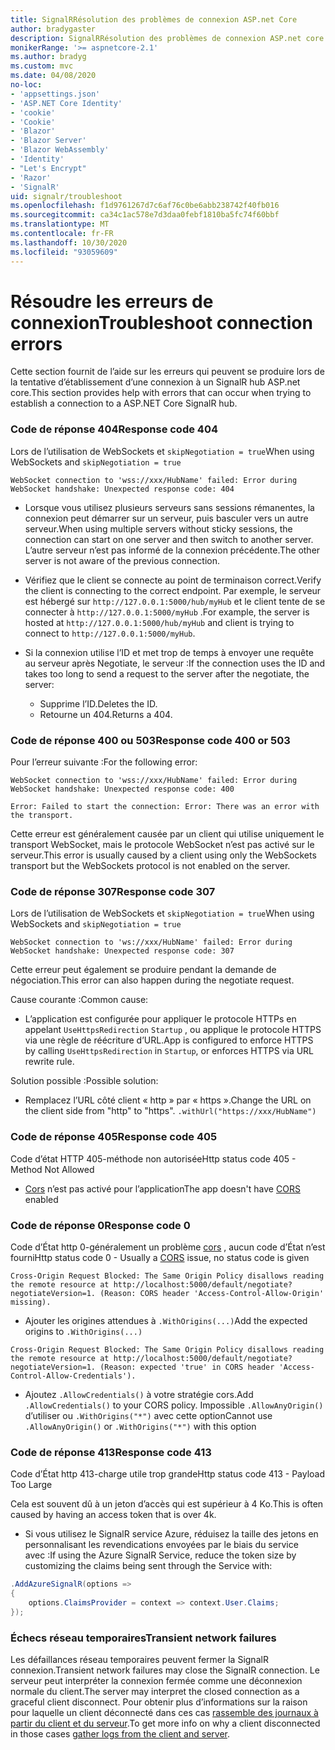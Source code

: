```yaml
---
title: SignalRRésolution des problèmes de connexion ASP.net Core
author: bradygaster
description: SignalRRésolution des problèmes de connexion ASP.net core.
monikerRange: '>= aspnetcore-2.1'
ms.author: bradyg
ms.custom: mvc
ms.date: 04/08/2020
no-loc:
- 'appsettings.json'
- 'ASP.NET Core Identity'
- 'cookie'
- 'Cookie'
- 'Blazor'
- 'Blazor Server'
- 'Blazor WebAssembly'
- 'Identity'
- "Let's Encrypt"
- 'Razor'
- 'SignalR'
uid: signalr/troubleshoot
ms.openlocfilehash: f1d9761267d7c6af76c0be6abb238742f40fb016
ms.sourcegitcommit: ca34c1ac578e7d3daa0febf1810ba5fc74f60bbf
ms.translationtype: MT
ms.contentlocale: fr-FR
ms.lasthandoff: 10/30/2020
ms.locfileid: "93059609"
---
```

# <a name="troubleshoot-connection-errors"></a><span data-ttu-id="ce012-103">Résoudre les erreurs de connexion</span><span class="sxs-lookup"><span data-stu-id="ce012-103">Troubleshoot connection errors</span></span>

<span data-ttu-id="ce012-104">Cette section fournit de l’aide sur les erreurs qui peuvent se produire lors de la tentative d’établissement d’une connexion à un SignalR hub ASP.net core.</span><span class="sxs-lookup"><span data-stu-id="ce012-104">This section provides help with errors that can occur when trying to establish a connection to a ASP.NET Core SignalR hub.</span></span>

### <a name="response-code-404"></a><span data-ttu-id="ce012-105">Code de réponse 404</span><span class="sxs-lookup"><span data-stu-id="ce012-105">Response code 404</span></span>

<span data-ttu-id="ce012-106">Lors de l’utilisation de WebSockets et `skipNegotiation = true`</span><span class="sxs-lookup"><span data-stu-id="ce012-106">When using WebSockets and `skipNegotiation = true`</span></span>
```log
WebSocket connection to 'wss://xxx/HubName' failed: Error during WebSocket handshake: Unexpected response code: 404
```

* <span data-ttu-id="ce012-107">Lorsque vous utilisez plusieurs serveurs sans sessions rémanentes, la connexion peut démarrer sur un serveur, puis basculer vers un autre serveur.</span><span class="sxs-lookup"><span data-stu-id="ce012-107">When using multiple servers without sticky sessions, the connection can start on one server and then switch to another server.</span></span> <span data-ttu-id="ce012-108">L’autre serveur n’est pas informé de la connexion précédente.</span><span class="sxs-lookup"><span data-stu-id="ce012-108">The other server is not aware of the previous connection.</span></span>
* <span data-ttu-id="ce012-109">Vérifiez que le client se connecte au point de terminaison correct.</span><span class="sxs-lookup"><span data-stu-id="ce012-109">Verify the client is connecting to the correct endpoint.</span></span> <span data-ttu-id="ce012-110">Par exemple, le serveur est hébergé sur `http://127.0.0.1:5000/hub/myHub` et le client tente de se connecter à `http://127.0.0.1:5000/myHub` .</span><span class="sxs-lookup"><span data-stu-id="ce012-110">For example, the server is hosted at `http://127.0.0.1:5000/hub/myHub` and client is trying to connect to `http://127.0.0.1:5000/myHub`.</span></span>
* <span data-ttu-id="ce012-111">Si la connexion utilise l’ID et met trop de temps à envoyer une requête au serveur après Negotiate, le serveur :</span><span class="sxs-lookup"><span data-stu-id="ce012-111">If the connection uses the ID and takes too long to send a request to the server after the negotiate, the server:</span></span>

  * <span data-ttu-id="ce012-112">Supprime l’ID.</span><span class="sxs-lookup"><span data-stu-id="ce012-112">Deletes the ID.</span></span>
  * <span data-ttu-id="ce012-113">Retourne un 404.</span><span class="sxs-lookup"><span data-stu-id="ce012-113">Returns a 404.</span></span>

### <a name="response-code-400-or-503"></a><span data-ttu-id="ce012-114">Code de réponse 400 ou 503</span><span class="sxs-lookup"><span data-stu-id="ce012-114">Response code 400 or 503</span></span>

<span data-ttu-id="ce012-115">Pour l’erreur suivante :</span><span class="sxs-lookup"><span data-stu-id="ce012-115">For the following error:</span></span>

```log
WebSocket connection to 'wss://xxx/HubName' failed: Error during WebSocket handshake: Unexpected response code: 400

Error: Failed to start the connection: Error: There was an error with the transport.
```

<span data-ttu-id="ce012-116">Cette erreur est généralement causée par un client qui utilise uniquement le transport WebSocket, mais le protocole WebSocket n’est pas activé sur le serveur.</span><span class="sxs-lookup"><span data-stu-id="ce012-116">This error is usually caused by a client using only the WebSockets transport but the WebSockets protocol is not enabled on the server.</span></span>

### <a name="response-code-307"></a><span data-ttu-id="ce012-117">Code de réponse 307</span><span class="sxs-lookup"><span data-stu-id="ce012-117">Response code 307</span></span>

<span data-ttu-id="ce012-118">Lors de l’utilisation de WebSockets et `skipNegotiation = true`</span><span class="sxs-lookup"><span data-stu-id="ce012-118">When using WebSockets and `skipNegotiation = true`</span></span>
```log
WebSocket connection to 'ws://xxx/HubName' failed: Error during WebSocket handshake: Unexpected response code: 307
```

<span data-ttu-id="ce012-119">Cette erreur peut également se produire pendant la demande de négociation.</span><span class="sxs-lookup"><span data-stu-id="ce012-119">This error can also happen during the negotiate request.</span></span>

<span data-ttu-id="ce012-120">Cause courante :</span><span class="sxs-lookup"><span data-stu-id="ce012-120">Common cause:</span></span>
* <span data-ttu-id="ce012-121">L’application est configurée pour appliquer le protocole HTTPs en appelant `UseHttpsRedirection` `Startup` , ou applique le protocole HTTPS via une règle de réécriture d’URL.</span><span class="sxs-lookup"><span data-stu-id="ce012-121">App is configured to enforce HTTPS by calling `UseHttpsRedirection` in `Startup`, or enforces HTTPS via URL rewrite rule.</span></span>

<span data-ttu-id="ce012-122">Solution possible :</span><span class="sxs-lookup"><span data-stu-id="ce012-122">Possible solution:</span></span>
* <span data-ttu-id="ce012-123">Remplacez l’URL côté client « http » par « https ».</span><span class="sxs-lookup"><span data-stu-id="ce012-123">Change the URL on the client side from "http" to "https".</span></span> `.withUrl("https://xxx/HubName")`

### <a name="response-code-405"></a><span data-ttu-id="ce012-124">Code de réponse 405</span><span class="sxs-lookup"><span data-stu-id="ce012-124">Response code 405</span></span>

<span data-ttu-id="ce012-125">Code d’état HTTP 405-méthode non autorisée</span><span class="sxs-lookup"><span data-stu-id="ce012-125">Http status code 405 - Method Not Allowed</span></span>

* <span data-ttu-id="ce012-126">[Cors](xref:signalr/security#cross-origin-resource-sharing) n’est pas activé pour l’application</span><span class="sxs-lookup"><span data-stu-id="ce012-126">The app doesn't have [CORS](xref:signalr/security#cross-origin-resource-sharing) enabled</span></span>

### <a name="response-code-0"></a><span data-ttu-id="ce012-127">Code de réponse 0</span><span class="sxs-lookup"><span data-stu-id="ce012-127">Response code 0</span></span>

<span data-ttu-id="ce012-128">Code d’État http 0-généralement un problème [cors](xref:signalr/security#cross-origin-resource-sharing) , aucun code d’État n’est fourni</span><span class="sxs-lookup"><span data-stu-id="ce012-128">Http status code 0 - Usually a [CORS](xref:signalr/security#cross-origin-resource-sharing) issue, no status code is given</span></span>

```log
Cross-Origin Request Blocked: The Same Origin Policy disallows reading the remote resource at http://localhost:5000/default/negotiate?negotiateVersion=1. (Reason: CORS header 'Access-Control-Allow-Origin' missing).
```

* <span data-ttu-id="ce012-129">Ajouter les origines attendues à `.WithOrigins(...)`</span><span class="sxs-lookup"><span data-stu-id="ce012-129">Add the expected origins to `.WithOrigins(...)`</span></span>

```log
Cross-Origin Request Blocked: The Same Origin Policy disallows reading the remote resource at http://localhost:5000/default/negotiate?negotiateVersion=1. (Reason: expected 'true' in CORS header 'Access-Control-Allow-Credentials').
```

* <span data-ttu-id="ce012-130">Ajoutez `.AllowCredentials()` à votre stratégie cors.</span><span class="sxs-lookup"><span data-stu-id="ce012-130">Add `.AllowCredentials()` to your CORS policy.</span></span> <span data-ttu-id="ce012-131">Impossible `.AllowAnyOrigin()` d’utiliser ou `.WithOrigins("*")` avec cette option</span><span class="sxs-lookup"><span data-stu-id="ce012-131">Cannot use `.AllowAnyOrigin()` or `.WithOrigins("*")` with this option</span></span>

### <a name="response-code-413"></a><span data-ttu-id="ce012-132">Code de réponse 413</span><span class="sxs-lookup"><span data-stu-id="ce012-132">Response code 413</span></span>

<span data-ttu-id="ce012-133">Code d’État http 413-charge utile trop grande</span><span class="sxs-lookup"><span data-stu-id="ce012-133">Http status code 413 - Payload Too Large</span></span>

<span data-ttu-id="ce012-134">Cela est souvent dû à un jeton d’accès qui est supérieur à 4 Ko.</span><span class="sxs-lookup"><span data-stu-id="ce012-134">This is often caused by having an access token that is over 4k.</span></span>

* <span data-ttu-id="ce012-135">Si vous utilisez le SignalR service Azure, réduisez la taille des jetons en personnalisant les revendications envoyées par le biais du service avec :</span><span class="sxs-lookup"><span data-stu-id="ce012-135">If using the Azure SignalR Service, reduce the token size by customizing the claims being sent through the Service with:</span></span>
```csharp
.AddAzureSignalR(options =>
{
    options.ClaimsProvider = context => context.User.Claims;
});
```

### <a name="transient-network-failures"></a><span data-ttu-id="ce012-136">Échecs réseau temporaires</span><span class="sxs-lookup"><span data-stu-id="ce012-136">Transient network failures</span></span>

<span data-ttu-id="ce012-137">Les défaillances réseau temporaires peuvent fermer la SignalR connexion.</span><span class="sxs-lookup"><span data-stu-id="ce012-137">Transient network failures may close the SignalR connection.</span></span> <span data-ttu-id="ce012-138">Le serveur peut interpréter la connexion fermée comme une déconnexion normale du client.</span><span class="sxs-lookup"><span data-stu-id="ce012-138">The server may interpret the closed connection as a graceful client disconnect.</span></span> <span data-ttu-id="ce012-139">Pour obtenir plus d’informations sur la raison pour laquelle un client déconnecté dans ces cas [rassemble des journaux à partir du client et du serveur](xref:signalr/diagnostics).</span><span class="sxs-lookup"><span data-stu-id="ce012-139">To get more info on why a client disconnected in those cases [gather logs from the client and server](xref:signalr/diagnostics).</span></span>